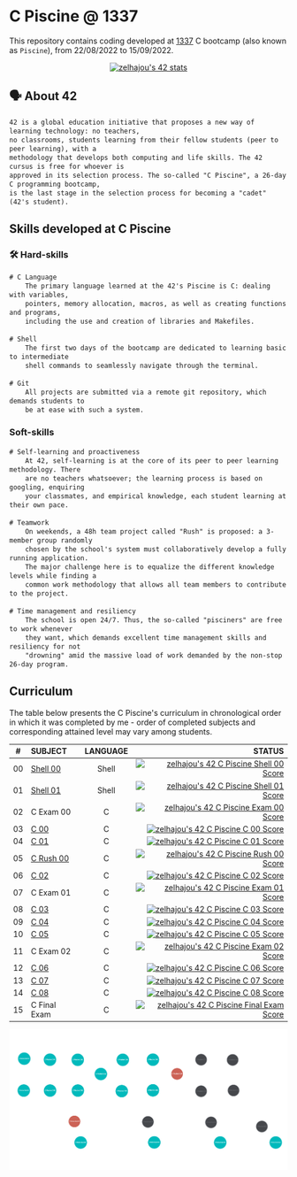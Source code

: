 # C Piscine @ 1337

This repository contains coding developed at [1337](https://www.1337.ma/) C bootcamp (also known as `Piscine`), from 22/08/2022 to 15/09/2022.

<div align="center">

[![zelhajou's 42 stats](https://badge42.vercel.app/api/v2/clbazxfsj00350fjvpd9h5nhf/stats?cursusId=9&coalitionId=piscine)](https://github.com/JaeSeoKim/badge42)

</div>


## 🗣️ About 42

	42 is a global education initiative that proposes a new way of learning technology: no teachers,
	no classrooms, students learning from their fellow students (peer to peer learning), with a
	methodology that develops both computing and life skills. The 42 cursus is free for whoever is
	approved in its selection process. The so-called "C Piscine", a 26-day C programming bootcamp,
	is the last stage in the selection process for becoming a "cadet" (42's student).
  
  ## Skills developed at C Piscine

### 🛠️ Hard-skills
	# C Language
		The primary language learned at the 42's Piscine is C: dealing with variables,
		pointers, memory allocation, macros, as well as creating functions and programs,
		including the use and creation of libraries and Makefiles.

	# Shell
		The first two days of the bootcamp are dedicated to learning basic to intermediate
		shell commands to seamlessly navigate through the terminal.

	# Git
		All projects are submitted via a remote git repository, which demands students to
		be at ease with such a system.

### Soft-skills
	# Self-learning and proactiveness
		At 42, self-learning is at the core of its peer to peer learning methodology. There
		are no teachers whatsoever; the learning process is based on googling, enquiring
		your classmates, and empirical knowledge, each student learning at their own pace.

	# Teamwork
		On weekends, a 48h team project called "Rush" is proposed: a 3-member group randomly
		chosen by the school's system must collaboratively develop a fully running application.
		The major challenge here is to equalize the different knowledge levels while finding a
		common work methodology that allows all team members to contribute to the project.

	# Time management and resiliency
		The school is open 24/7. Thus, the so-called "pisciners" are free to work whenever
		they want, which demands excellent time management skills and resiliency for not
		"drowning" amid the massive load of work demanded by the non-stop 26-day program.

## Curriculum

The table below presents the C Piscine's curriculum in chronological order in which it was completed by me - order of completed subjects and corresponding attained level may vary among students.

|#	|SUBJECT			|LANGUAGE	|STATUS									|
|:-:	|:--				|:-:		|--:							 		|
|00	|[Shell 00](./SHELL/shell00)	|Shell		|[![zelhajou's 42 C Piscine Shell 00 Score](https://badge42.vercel.app/api/v2/clbazxfsj00350fjvpd9h5nhf/project/2737771)](https://github.com/JaeSeoKim/badge42)		|
|01	|[Shell 01](./SHELL/shell01)	|Shell		|[![zelhajou's 42 C Piscine Shell 01 Score](https://badge42.vercel.app/api/v2/clbazxfsj00350fjvpd9h5nhf/project/2742042)](https://github.com/JaeSeoKim/badge42)		|
|02	|C Exam 00			|C		|[![zelhajou's 42 C Piscine Exam 00 Score](https://badge42.vercel.app/api/v2/clbazxfsj00350fjvpd9h5nhf/project/2742108)](https://github.com/JaeSeoKim/badge42)		|
|03	|[C 00](./C/C00)		|C		|[![zelhajou's 42 C Piscine C 00 Score](https://badge42.vercel.app/api/v2/clbazxfsj00350fjvpd9h5nhf/project/2744842)](https://github.com/JaeSeoKim/badge42)		|
|04	|[C 01](./C/C01)		|C		|[![zelhajou's 42 C Piscine C 01 Score](https://badge42.vercel.app/api/v2/clbazxfsj00350fjvpd9h5nhf/project/2750388)](https://github.com/JaeSeoKim/badge42)		|
|05	|[C Rush 00](./C/rush01)	|C		|[![zelhajou's 42 C Piscine Rush 00 Score](https://badge42.vercel.app/api/v2/clbazxfsj00350fjvpd9h5nhf/project/2742050)](https://github.com/JaeSeoKim/badge42)		|
|06	|[C 02](./C/C02)		|C		|[![zelhajou's 42 C Piscine C 02 Score](https://badge42.vercel.app/api/v2/clbazxfsj00350fjvpd9h5nhf/project/2752307)](https://github.com/JaeSeoKim/badge42)		|
|07	|C Exam 01			|C		|[![zelhajou's 42 C Piscine Exam 01 Score](https://badge42.vercel.app/api/v2/clbazxfsj00350fjvpd9h5nhf/project/2759780)](https://github.com/JaeSeoKim/badge42)		|
|08	|[C 03](./C/C03)		|C		|[![zelhajou's 42 C Piscine C 03 Score](https://badge42.vercel.app/api/v2/clbazxfsj00350fjvpd9h5nhf/project/2756584)](https://github.com/JaeSeoKim/badge42)		|
|09	|[C 04](./C/C04)		|C		|[![zelhajou's 42 C Piscine C 04 Score](https://badge42.vercel.app/api/v2/clbazxfsj00350fjvpd9h5nhf/project/2764507)](https://github.com/JaeSeoKim/badge42)		|
|10	|[C 05](./C/C05)		|C		|[![zelhajou's 42 C Piscine C 05 Score](https://badge42.vercel.app/api/v2/clbazxfsj00350fjvpd9h5nhf/project/2769065)](https://github.com/JaeSeoKim/badge42)		|
|11	|C Exam 02			|C		|[![zelhajou's 42 C Piscine Exam 02 Score](https://badge42.vercel.app/api/v2/clbazxfsj00350fjvpd9h5nhf/project/2771829)](https://github.com/JaeSeoKim/badge42)		|
|12	|[C 06](./C/C06)		|C		|[![zelhajou's 42 C Piscine C 06 Score](https://badge42.vercel.app/api/v2/clbazxfsj00350fjvpd9h5nhf/project/2767356)](https://github.com/JaeSeoKim/badge42)		|
|13	|[C 07](./C/C07)		|C		|[![zelhajou's 42 C Piscine C 07 Score](https://badge42.vercel.app/api/v2/clbazxfsj00350fjvpd9h5nhf/project/2772280)](https://github.com/JaeSeoKim/badge42)		|
|14	|[C 08](./C/C08)		|C		|[![zelhajou's 42 C Piscine C 08 Score](https://badge42.vercel.app/api/v2/clbazxfsj00350fjvpd9h5nhf/project/2777128)](https://github.com/JaeSeoKim/badge42)		|
|15	|C Final Exam			|C		|[![zelhajou's 42 C Piscine Final Exam Score](https://badge42.vercel.app/api/v2/clbazxfsj00350fjvpd9h5nhf/project/2785590)](https://github.com/JaeSeoKim/badge42)	|


![holygraph](https://github.com/zakelh6/42Piscine-C/blob/main/psc.png)

